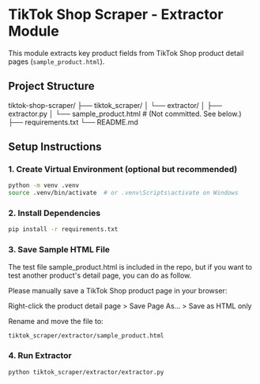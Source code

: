 # TikTok Shop Scraper - Extractor Module

This module extracts key product fields from TikTok Shop product detail pages (`sample_product.html`).

## Project Structure

tiktok-shop-scraper/
├── tiktok_scraper/
│ └── extractor/
│ ├── extractor.py
│ └── sample_product.html # (Not committed. See below.)
├── requirements.txt
└── README.md

## Setup Instructions

### 1. Create Virtual Environment (optional but recommended)

```bash
python -m venv .venv
source .venv/bin/activate  # or .venv\Scripts\activate on Windows
```

### 2. Install Dependencies

```bash
pip install -r requirements.txt
```

### 3. Save Sample HTML File

The test file sample_product.html is included in the repo, but if you want to test another product's detail page, you can do as follow.

Please manually save a TikTok Shop product page in your browser:

Right-click the product detail page > Save Page As… > Save as HTML only

Rename and move the file to:

```bash
tiktok_scraper/extractor/sample_product.html
```

### 4. Run Extractor

```bash
python tiktok_scraper/extractor/extractor.py
```
